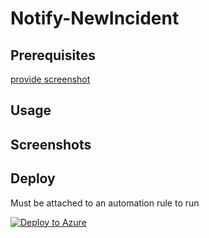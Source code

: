# Notify-NewIncident

## Prerequisites

[provide screenshot]()

## Usage

## Screenshots

## Deploy

Must be attached to an automation rule to run

[![Deploy to Azure](https://aka.ms/deploytoazurebutton)](https://portal.azure.com/#create/Microsoft.Template/uri/https%3A%2F%2Fraw.githubusercontent.com%2FJakeD-5Q%2FCustomPlaybooks%2Fmain%2FNotify-NewIncident%2Fazuredeploy.json)
